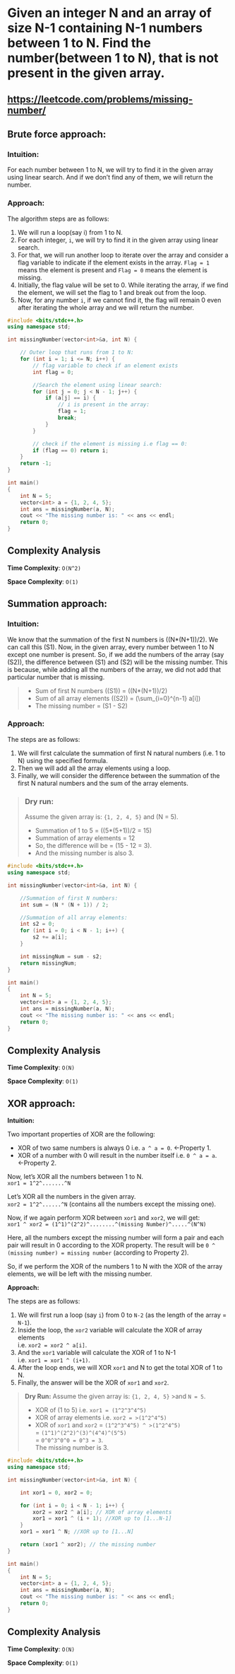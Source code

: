 # Given an integer N and an array of size N-1 containing N-1 numbers between 1 to N. Find the number(between 1 to N), that is not present in the given array.

## https://leetcode.com/problems/missing-number/

## Brute force approach:

### Intuition:
For each number between 1 to N, we will try to find it in the given array using linear search. And if we don’t find any of them, we will return the number.

### Approach:
The algorithm steps are as follows:

1. We will run a loop(say i) from 1 to N.
2. For each integer, `i`, we will try to find it in the given array using linear search.
3. For that, we will run another loop to iterate over the array and consider a flag variable to indicate if the element exists in the array. `Flag = 1` means the element is present and `Flag = 0` means the element is missing.
4. Initially, the flag value will be set to 0. While iterating the array, if we find the element, we will set the flag to 1 and break out from the loop.
5. Now, for any number `i`, if we cannot find it, the flag will remain 0 even after iterating the whole array and we will return the number.


```cpp
#include <bits/stdc++.h>
using namespace std;

int missingNumber(vector<int>&a, int N) {

    // Outer loop that runs from 1 to N:
    for (int i = 1; i <= N; i++) {
        // flag variable to check if an element exists
        int flag = 0;

        //Search the element using linear search:
        for (int j = 0; j < N - 1; j++) {
            if (a[j] == i) {
                // i is present in the array:
                flag = 1;
                break;
            }
        }

        // check if the element is missing i.e flag == 0:
        if (flag == 0) return i;
    }
    return -1;
}

int main()
{
    int N = 5;
    vector<int> a = {1, 2, 4, 5};
    int ans = missingNumber(a, N);
    cout << "The missing number is: " << ans << endl;
    return 0;
}
```

## Complexity Analysis

**Time Complexity**: `O(N^2)`

**Space Complexity**: `O(1)`

## Summation approach:

### Intuition:
We know that the summation of the first N numbers is \((N*(N+1))/2\). We can call this \(S1\). Now, in the given array, every number between 1 to N except one number is present. So, if we add the numbers of the array (say \(S2\)), the difference between \(S1\) and \(S2\) will be the missing number. This is because, while adding all the numbers of the array, we did not add that particular number that is missing.

> - Sum of first N numbers (\(S1\)) = \((N*(N+1))/2\)  
> - Sum of all array elements (\(S2\)) = \(\sum_{i=0}^{n-1} a[i]\)  
> - The missing number = \(S1 - S2\)

### Approach:
The steps are as follows:

1. We will first calculate the summation of first N natural numbers (i.e. 1 to N) using the specified formula.
2. Then we will add all the array elements using a loop.
3. Finally, we will consider the difference between the summation of the first N natural numbers and the sum of the array elements.

> ### Dry run:
> Assume the given array is: `{1, 2, 4, 5}` and \(N = 5\).
>
> - Summation of 1 to 5 = \((5*(5+1))/2 = 15\)  
> - Summation of array elements = 12  
> - So, the difference will be = \(15 - 12 = 3\).  
> - And the missing number is also 3.


```cpp
#include <bits/stdc++.h>
using namespace std;

int missingNumber(vector<int>&a, int N) {

    //Summation of first N numbers:
    int sum = (N * (N + 1)) / 2;

    //Summation of all array elements:
    int s2 = 0;
    for (int i = 0; i < N - 1; i++) {
        s2 += a[i];
    }

    int missingNum = sum - s2;
    return missingNum;
}

int main()
{
    int N = 5;
    vector<int> a = {1, 2, 4, 5};
    int ans = missingNumber(a, N);
    cout << "The missing number is: " << ans << endl;
    return 0;
}
```

## Complexity Analysis

**Time Complexity**: `O(N)`

**Space Complexity**: `O(1)`

## XOR approach:

**Intuition:**

Two important properties of XOR are the following:

- XOR of two same numbers is always 0 i.e. `a ^ a = 0`. ←Property 1.
- XOR of a number with 0 will result in the number itself i.e. `0 ^ a = a`. ←Property 2.

Now, let’s XOR all the numbers between 1 to N.  
`xor1 = 1^2^.......^N`

Let’s XOR all the numbers in the given array.  
`xor2 = 1^2^......^N` (contains all the numbers except the missing one).

Now, if we again perform XOR between `xor1` and `xor2`, we will get:  
`xor1 ^ xor2 = (1^1)^(2^2)^........^(missing Number)^.....^(N^N)`

Here, all the numbers except the missing number will form a pair and each pair will result in 0 according to the XOR property. The result will be `0 ^ (missing number) = missing number` (according to Property 2).

So, if we perform the XOR of the numbers 1 to N with the XOR of the array elements, we will be left with the missing number.

**Approach:**

The steps are as follows:

1. We will first run a loop (say `i`) from 0 to `N-2` (as the length of the array = `N-1`).
2. Inside the loop, the `xor2` variable will calculate the XOR of array elements  
   i.e. `xor2 = xor2 ^ a[i]`.
3. And the `xor1` variable will calculate the XOR of 1 to N-1  
   i.e. `xor1 = xor1 ^ (i+1)`.
4. After the loop ends, we will XOR `xor1` and N to get the total XOR of 1 to N.
5. Finally, the answer will be the XOR of `xor1` and `xor2`.

>**Dry Run:**
>Assume the given array is: `{1, 2, 4, 5}` >and `N = 5`.
>- XOR of (1 to 5) i.e. `xor1 = (1^2^3^4^5)`
>- XOR of array elements i.e. `xor2 = >(1^2^4^5)`
>- XOR of `xor1` and `xor2` = `(1^2^3^4^5) ^ >(1^2^4^5)`  
>  = `(1^1)^(2^2)^(3)^(4^4)^(5^5)`  
>  = `0^0^3^0^0 = 0^3 = 3`.  
>  The missing number is 3.


```cpp
#include <bits/stdc++.h>
using namespace std;

int missingNumber(vector<int>&a, int N) {

    int xor1 = 0, xor2 = 0;

    for (int i = 0; i < N - 1; i++) {
        xor2 = xor2 ^ a[i]; // XOR of array elements
        xor1 = xor1 ^ (i + 1); //XOR up to [1...N-1]
    }
    xor1 = xor1 ^ N; //XOR up to [1...N]

    return (xor1 ^ xor2); // the missing number
}

int main()
{
    int N = 5;
    vector<int> a = {1, 2, 4, 5};
    int ans = missingNumber(a, N);
    cout << "The missing number is: " << ans << endl;
    return 0;
}
```

## Complexity Analysis

**Time Complexity**: `O(N)`

**Space Complexity**: `O(1)`